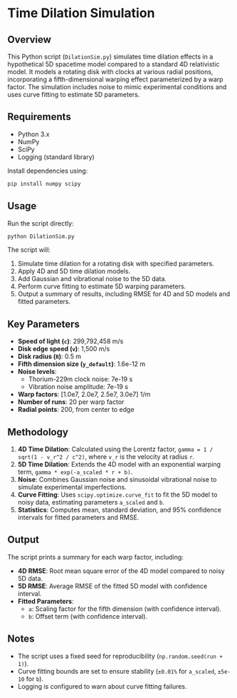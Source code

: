 # Time Dilation Simulation

## Overview
This Python script (`DilationSim.py`) simulates time dilation effects in a hypothetical 5D spacetime model compared to a standard 4D relativistic model. It models a rotating disk with clocks at various radial positions, incorporating a fifth-dimensional warping effect parameterized by a warp factor. The simulation includes noise to mimic experimental conditions and uses curve fitting to estimate 5D parameters.

## Requirements
- Python 3.x
- NumPy
- SciPy
- Logging (standard library)

Install dependencies using:
```bash
pip install numpy scipy
```

## Usage
Run the script directly:
```bash
python DilationSim.py
```

The script will:
1. Simulate time dilation for a rotating disk with specified parameters.
2. Apply 4D and 5D time dilation models.
3. Add Gaussian and vibrational noise to the 5D data.
4. Perform curve fitting to estimate 5D warping parameters.
5. Output a summary of results, including RMSE for 4D and 5D models and fitted parameters.

## Key Parameters
- **Speed of light (`c`)**: 299,792,458 m/s
- **Disk edge speed (`v`)**: 1,500 m/s
- **Disk radius (`R`)**: 0.5 m
- **Fifth dimension size (`y_default`)**: 1.6e-12 m
- **Noise levels**:
  - Thorium-229m clock noise: 7e-19 s
  - Vibration noise amplitude: 7e-19 s
- **Warp factors**: [1.0e7, 2.0e7, 2.5e7, 3.0e7] 1/m
- **Number of runs**: 20 per warp factor
- **Radial points**: 200, from center to edge

## Methodology
1. **4D Time Dilation**: Calculated using the Lorentz factor, `gamma = 1 / sqrt(1 - v_r^2 / c^2)`, where `v_r` is the velocity at radius `r`.
2. **5D Time Dilation**: Extends the 4D model with an exponential warping term, `gamma * exp(-a_scaled * r + b)`.
3. **Noise**: Combines Gaussian noise and sinusoidal vibrational noise to simulate experimental imperfections.
4. **Curve Fitting**: Uses `scipy.optimize.curve_fit` to fit the 5D model to noisy data, estimating parameters `a_scaled` and `b`.
5. **Statistics**: Computes mean, standard deviation, and 95% confidence intervals for fitted parameters and RMSE.

## Output
The script prints a summary for each warp factor, including:
- **4D RMSE**: Root mean square error of the 4D model compared to noisy 5D data.
- **5D RMSE**: Average RMSE of the fitted 5D model with confidence interval.
- **Fitted Parameters**:
  - `a`: Scaling factor for the fifth dimension (with confidence interval).
  - `b`: Offset term (with confidence interval).

## Notes
- The script uses a fixed seed for reproducibility (`np.random.seed(run + 1)`).
- Curve fitting bounds are set to ensure stability (`±0.01%` for `a_scaled`, `±5e-10` for `b`).
- Logging is configured to warn about curve fitting failures.

